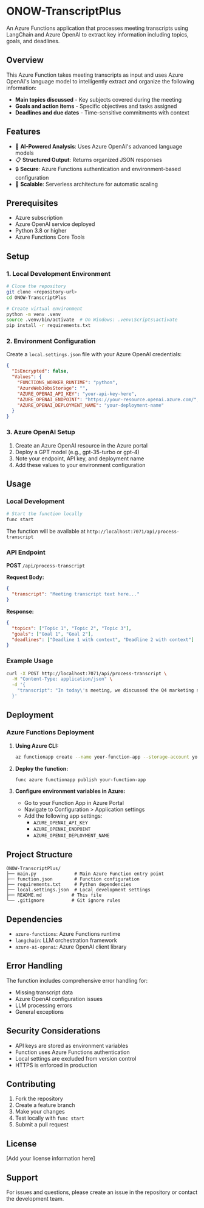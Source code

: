 # ONOW-TranscriptPlus

An Azure Functions application that processes meeting transcripts using LangChain and Azure OpenAI to extract key information including topics, goals, and deadlines.

## Overview

This Azure Function takes meeting transcripts as input and uses Azure OpenAI's language model to intelligently extract and organize the following information:

- **Main topics discussed** - Key subjects covered during the meeting
- **Goals and action items** - Specific objectives and tasks assigned
- **Deadlines and due dates** - Time-sensitive commitments with context

## Features

- 🤖 **AI-Powered Analysis**: Uses Azure OpenAI's advanced language models
- 📋 **Structured Output**: Returns organized JSON responses
- 🔒 **Secure**: Azure Functions authentication and environment-based configuration
- 🚀 **Scalable**: Serverless architecture for automatic scaling

## Prerequisites

- Azure subscription
- Azure OpenAI service deployed
- Python 3.8 or higher
- Azure Functions Core Tools

## Setup

### 1. Local Development Environment

```bash
# Clone the repository
git clone <repository-url>
cd ONOW-TranscriptPlus

# Create virtual environment
python -m venv .venv
source .venv/bin/activate  # On Windows: .venv\Scripts\activate
pip install -r requirements.txt
```

### 2. Environment Configuration

Create a `local.settings.json` file with your Azure OpenAI credentials:

```json
{
  "IsEncrypted": false,
  "Values": {
    "FUNCTIONS_WORKER_RUNTIME": "python",
    "AzureWebJobsStorage": "",
    "AZURE_OPENAI_API_KEY": "your-api-key-here",
    "AZURE_OPENAI_ENDPOINT": "https://your-resource.openai.azure.com/",
    "AZURE_OPENAI_DEPLOYMENT_NAME": "your-deployment-name"
  }
}
```

### 3. Azure OpenAI Setup

1. Create an Azure OpenAI resource in the Azure portal
2. Deploy a GPT model (e.g., gpt-35-turbo or gpt-4)
3. Note your endpoint, API key, and deployment name
4. Add these values to your environment configuration

## Usage

### Local Development

```bash
# Start the function locally
func start
```

The function will be available at `http://localhost:7071/api/process-transcript`

### API Endpoint

**POST** `/api/process-transcript`

**Request Body:**
```json
{
  "transcript": "Meeting transcript text here..."
}
```

**Response:**
```json
{
  "topics": ["Topic 1", "Topic 2", "Topic 3"],
  "goals": ["Goal 1", "Goal 2"],
  "deadlines": ["Deadline 1 with context", "Deadline 2 with context"]
}
```

### Example Usage

```bash
curl -X POST http://localhost:7071/api/process-transcript \
  -H "Content-Type: application/json" \
  -d '{
    "transcript": "In today\'s meeting, we discussed the Q4 marketing strategy. John will prepare the budget by Friday, and Sarah needs to finalize the campaign timeline by next Monday."
  }'
```

## Deployment

### Azure Functions Deployment

1. **Using Azure CLI:**
   ```bash
   az functionapp create --name your-function-app --storage-account your-storage-account --consumption-plan-location eastus --resource-group your-resource-group --runtime python --functions-version 4
   ```

2. **Deploy the function:**
   ```bash
   func azure functionapp publish your-function-app
   ```

3. **Configure environment variables in Azure:**
   - Go to your Function App in Azure Portal
   - Navigate to Configuration > Application settings
   - Add the following app settings:
     - `AZURE_OPENAI_API_KEY`
     - `AZURE_OPENAI_ENDPOINT`
     - `AZURE_OPENAI_DEPLOYMENT_NAME`

## Project Structure

```
ONOW-TranscriptPlus/
├── main.py              # Main Azure Function entry point
├── function.json        # Function configuration
├── requirements.txt     # Python dependencies
├── local.settings.json  # Local development settings
├── README.md           # This file
└── .gitignore          # Git ignore rules
```

## Dependencies

- `azure-functions`: Azure Functions runtime
- `langchain`: LLM orchestration framework
- `azure-ai-openai`: Azure OpenAI client library

## Error Handling

The function includes comprehensive error handling for:
- Missing transcript data
- Azure OpenAI configuration issues
- LLM processing errors
- General exceptions

## Security Considerations

- API keys are stored as environment variables
- Function uses Azure Functions authentication
- Local settings are excluded from version control
- HTTPS is enforced in production

## Contributing

1. Fork the repository
2. Create a feature branch
3. Make your changes
4. Test locally with `func start`
5. Submit a pull request

## License

[Add your license information here]

## Support

For issues and questions, please create an issue in the repository or contact the development team. 